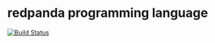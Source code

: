 # redpanda programming language

[![Build Status](https://travis-ci.org/devchild/redpanda.svg?branch=master)](https://travis-ci.org/devchild/redpanda)


